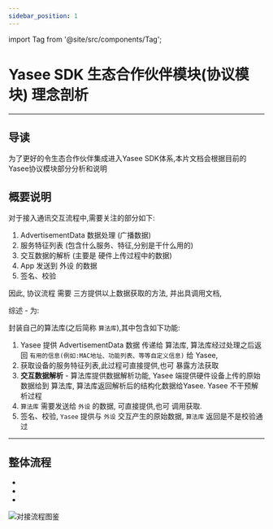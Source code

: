 ```yaml
---
sidebar_position: 1
---
```



import Tag from '@site/src/components/Tag';



# Yasee SDK 生态合作伙伴模块(协议模块) 理念剖析
--- 


## 导读
为了更好的令生态合作伙伴集成进入Yasee SDK体系,本片文档会根据目前的Yasee协议模块部分分析和说明


## 概要说明
对于接入通讯交互流程中,需要关注的部分如下:
1. AdvertisementData 数据处理 (广播数据)
2. 服务特征列表 (包含什么服务、特征,分别是干什么用的)
3. 交互数据的解析 (主要是 硬件上传过程中的数据)
4. App 发送到 外设 的数据
5. 签名、校验


因此, 协议流程 需要 三方提供以上数据获取的方法, 并出具调用文档,

综述 - <Tag color="orange" text="生态合作伙伴,需要做的内容" /> 为: 

封装自己的算法库(之后简称 `算法库`),其中包含如下功能: 
1. Yasee 提供 AdvertisementData 数据 传递给 算法库, 算法库经过处理之后返回 `有用的信息(例如:MAC地址、功能列表、等等自定义信息)` 给 Yasee,
2. 获取设备的服务特征列表,此过程可直接提供,也可 暴露方法获取
3. **交互数据解析** - 算法库提供数据解析功能, Yasee 端提供硬件设备上传的原始数据给到 算法库, 算法库返回解析后的结构化数据给Yasee. Yasee 不干预解析过程
4. `算法库` 需要发送给 `外设` 的数据, 可直接提供,也可 调用获取.
5. 签名、校验, `Yasee` 提供与 `外设` 交互产生的原始数据, `算法库` 返回是不是校验通过

--- 


## 整体流程

- <Tag color="green" text="绿色部分为 - 生态合作伙伴需要做的内容" />
- <Tag color="orange" text="橙色部分为 - 协议对接方式 需要双方处理部分" />
- <Tag color="gray" text="其余部分为 - Yasee 已完成内容" />


![对接流程图鉴](/img/yasee_fangan_link.png "对接流程图鉴")

